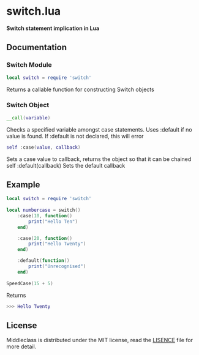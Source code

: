 # switch.lua
**Switch statement implication in Lua**
 
## Documentation
 
### Switch Module
 
```lua
local switch = require 'switch'
```
Returns a callable function for constructing Switch objects

 
### Switch Object

```lua
__call(variable)
```
Checks a specified variable amongst case statements. Uses :default if no value is found. If :default is not declared, this will error


```lua
self :case(value, callback)
```
Sets a case value to callback, returns the object so that it can be chained
self :default(callback)
Sets the default callback
 
 
## Example

```lua
local switch = require 'switch'
 
local numbercase = switch()
    :case(10, function()
        print("Hello Ten")
    end)

    :case(20, function()
        print("Hello Twenty")
    end)

    :default(function()
        print("Unrecognised")
    end)
 
SpeedCase(15 + 5)
```
Returns
```lua
>>> Hello Twenty
```

## License
Middleclass is distributed under the MIT license, read the [LISENCE](LISENCE) file for more detail.
